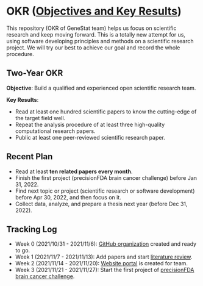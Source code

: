 # OKR ([Objectives and Key Results](https://en.wikipedia.org/wiki/OKR))

This repository (OKR of GeneStat team) helps us focus on scientific research and keep moving forward. This is a totally new attempt for us, using software developing principles and methods on a scientific research project. We will try our best to achieve our goal and record the whole procedure.

## Two-Year OKR

**Objective**: Build a qualified and experienced open scientific research team.

**Key Results**:

* Read at least one hundred scientific papers to know the cutting-edge of the target field well.
* Repeat the analysis procedure of at least three high-quality computational research papers.
* Public at least one peer-reviewed scientific research paper.

## Recent Plan

* Read at least **ten related papers every month**.
* Finish the first project (precisionFDA brain cancer challenge) before Jan 31, 2022.
* Find next topic or project (scientific research or software development) before Apr 30, 2022, and then focus on it.
* Collect data, analyze, and prepare a thesis next year (before Dec 31, 2022).

## Tracking Log

* Week 0 (2021/10/31 - 2021/11/6): [GitHub organization](https://github.com/GeneStat/) created and ready to go.
* Week 1 (2021/11/7 - 2021/11/13): Add papers and start [literature review](https://github.com/GeneStat/Literature-Review).
* Week 2 (2021/11/14 - 2021/11/20): [Website portal](https://genestat.github.io/) is created for team.
* Week 3 (2021/11/21 - 2021/11/27): Start the first project of [precisionFDA brain cancer challenge](https://github.com/GeneStat/pfda-brain-cancer-challenge).
